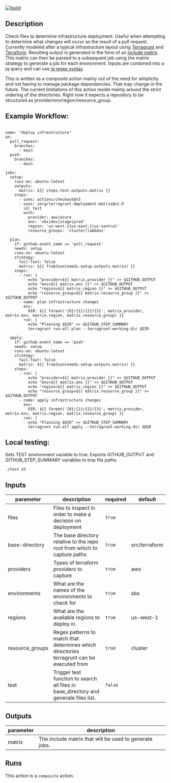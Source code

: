 [![build](https://github.com/JaredZieche/terragrunt-deployment-matrix/actions/workflows/test.yml/badge.svg)](https://github.com/JaredZieche/terragrunt-deployment-matrix/actions/workflows/test.yml)

<!-- action-docs-description -->

## Description

Check files to determine infrastructure deployment. Useful when attempting to determine what changes will occur as the result of a pull request. Currently modeled after a typical infrastructure layout using [Terragrunt](https://terragrunt.gruntwork.io/) and [Terraform](https://www.terraform.io/). Resulting output is generated in the form of an [include matrix](https://docs.github.com/en/actions/using-jobs/using-a-matrix-for-your-jobs#example-expanding-configurations). This matrix can then be passed to a subsequent job using the matrix strategy to generate a job for each environment. Inputs are combined into a jq query and can use [jq regex syntax](https://stedolan.github.io/jq/manual/#RegularexpressionsPCRE)

<!-- action-docs-description -->

This is written as a composite action mainly out of the need for simplicity and not having to manage package dependencies. That may change in the future. The current limitations of this action reside mainly around the strict ordering of the directories. Right now it expects a repository to be structured as provider/env/region/resource_group.

## Example Workflow:

```

name: "deploy infrastructure"
on:
  pull_request:
    branches:
      - main
  push:
    branches:
      - main

jobs:
  setup:
    runs-on: ubuntu-latest
    outputs:
      matrix: ${{ steps.test.outputs.matrix }}
    steps:
      - uses: actions/checkout@v3
      - uses: zorg/terragrunt-deployment-matrix@v1.0
        id: test
        with:
          provider: aws|azure
          env: 'sbx|dev|stage|prod'
          region: 'us-west-1|us-east-1|us-central'
          resource_groups: 'cluster|lambdas'

  plan:
    if: github.event_name == 'pull_request'
    needs: setup
    runs-on: ubuntu-latest
    strategy:
      fail-fast: false
      matrix: ${{ fromJson(needs.setup.outputs.matrix) }}
    steps:
      - run: |
          echo "provider=${{ matrix.provider }}" >> $GITHUB_OUTPUT
          echo "env=${{ matrix.env }}" >> $GITHUB_OUTPUT
          echo "region=${{ matrix.region }}" >> $GITHUB_OUTPUT
          echo "resource_group=${{ matrix.resource_group }}" >> $GITHUB_OUTPUT
      - name: plan infrastructure changes
        env:
          DIR: ${{ format('{0}/{1}/{2}/{3}', matrix.provider, matrix.env, matrix.region, matrix.resource_group) }}
        run: |
          echo "Planning $DIR" >> $GITHUB_STEP_SUMMARY
          terragrunt run-all plan --terragrunt-working-dir $DIR

  apply:
    if: github.event_name == 'push'
    needs: setup
    runs-on: ubuntu-latest
    strategy:
      fail-fast: false
      matrix: ${{ fromJson(needs.setup.outputs.matrix) }}
    steps:
      - run: |
          echo "provider=${{ matrix.provider }}" >> $GITHUB_OUTPUT
          echo "env=${{ matrix.env }}" >> $GITHUB_OUTPUT
          echo "region=${{ matrix.region }}" >> $GITHUB_OUTPUT
          echo "resource_group=${{ matrix.resource_group }}" >> $GITHUB_OUTPUT
      - name: apply infrastructure changes
        env:
          DIR: ${{ format('{0}/{1}/{2}/{3}', matrix.provider, matrix.env, matrix.region, matrix.resource_group) }}
        run: |
          echo "Planning $DIR" >> $GITHUB_STEP_SUMMARY
          terragrunt run-all apply --terragrunt-working-dir $DIR
```

## Local testing:

Sets TEST environment variable to true. Exports GITHUB_OUTPUT and GITHUB_STEP_SUMMARY variables to tmp file paths.

```
./test.sh
```

<!-- action-docs-inputs -->

## Inputs

| parameter       | description                                                                               | required | default       |
| --------------- | ----------------------------------------------------------------------------------------- | -------- | ------------- |
| files           | Files to inspect in order to make a decision on deployment                                | `true`   |               |
| base-directory  | The base directory relative to the repo root from which to capture paths                  | `true`   | src/terraform |
| providers       | Types of terraform providers to capture                                                   | `true`   | aws           |
| environments    | What are the names of the environments to check for                                       | `true`   | sbx           |
| regions         | What are the available regions to deploy in                                               | `true`   | us-west-1     |
| resource_groups | Regex patterns to match that determines which directories terragrunt can be executed from | `true`   | cluster       |
| test            | Trigger test function to search all files in base_directory and generate files list.      | `false`  |               |

<!-- action-docs-inputs -->

<!-- action-docs-outputs -->

## Outputs

| parameter | description                                            |
| --------- | ------------------------------------------------------ |
| matrix    | The include matrix that will be used to generate jobs. |

<!-- action-docs-outputs -->

<!-- action-docs-runs -->

## Runs

This action is a `composite` action.

<!-- action-docs-runs -->
